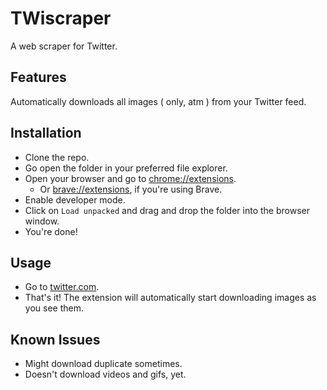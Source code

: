 # TWiscraper

A web scraper for Twitter.

## Features

Automatically downloads all images ( only, atm ) from your Twitter feed.

## Installation

- Clone the repo.
- Go open the folder in your preferred file explorer.
- Open your browser and go to [chrome://extensions](chrome://extensions).
  - Or [brave://extensions](brave://extensions), if you're using Brave.
- Enable developer mode.
- Click on `Load unpacked` and drag and drop the folder into the browser window.
- You're done!

## Usage

- Go to [twitter.com](https://twitter.com).
- That's it! The extension will automatically start downloading images as you see them.

## Known Issues

- Might download duplicate sometimes.
- Doesn't download videos and gifs, yet.
